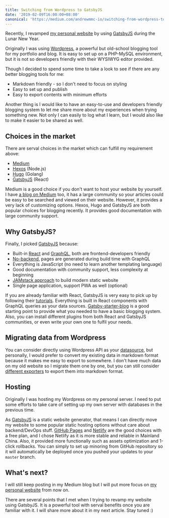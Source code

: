 ```yaml
---
title: Switching from Wordpress to GatsbyJS
date: '2019-02-09T16:00:00+08:00'
canonical: 'https://medium.com/andrewmmc-io/switching-from-wordpress-to-gatsbyjs-168d25a99cd3'
---
```


Recently, I revamped [my personal website](https://andrewmmc.com) by using [GatsbyJS](https://www.gatsbyjs.org) during the Lunar New Year. 

Originally I was using [Wordpress](https://wordpress.org), a powerful but old-school blogging tool for my portfolio and blog. It is easy to set up on a PHP-MySQL environment, but it is not so developers friendly with their WYSIWYG editor provided. 

Though I decided to spend some time to take a look to see if there are any better blogging tools for me:
* Markdown friendly - so I don't need to focus on styling
* Easy to set up and publish
* Easy to export contents with minimum efforts

Another thing is I would like to have an easy-to-use and developers friendly blogging system to let me share more about my experiences when trying something new. Not only I can easily to log what I learn, but I would also like to make it easier to be shared as well.

## Choices in the market

There are serval choices in the market which can fulfill my requirement above:
* [Medium](https://medium.com)
* [Hexos](https://hexo.io) (Node.js)
* [Hugo](https://gohugo.io) (Golang)
* [GatsbyJS](https://www.gatsbyjs.org) (React)

Medium is a good choice if you don't want to host your website by yourself. I have [a blog on Medium](https://medium.com/@andrewmmc) too, it has a large community so your articles could be easy to be searched and viewed on their website. However, it provides a very lack of customizing options. Hexos, Hugo and GatsbyJS are both popular choices for blogging recently. It provides good documentation with large community support. 

## Why GatsbyJS?

Finally, I picked [GatsbyJS](https://www.gatsbyjs.org) because:
* Built-in [React](https://reactjs.org) and [GraphQL](https://graphql.org), both are frontend-developers friendly
* [No-backend](http://nobackend.org), pages are generated during build time with GraphQL
* Everything is JavaScript (no need to learn another templating language)
* Good documentation with community support, less complexity at beginning
* [JAMstack approach](https://jamstack.org) to build modern static website
* Single page application, support PWA as well (optional)

If you are already familiar with React, GatsbyJS is very easy to pick up by following their [tutorials](https://www.gatsbyjs.org/tutorial). Everything is built in React components with GraphQL queries as your data sources. [Gatsby-starter-blog](https://www.gatsbyjs.org/starters/gatsbyjs/gatsby-starter-blog) is a good starting point to provide what you needed to have a basic blogging system. Also, you can install different plugins from both React and GatsbyJS communities, or even write your own one to fulfil your needs.

## Migrating data from Wordpress

You can consider directly using Wordpress API as your [datasource](https://www.gatsbyjs.org/packages/gatsby-source-wordpress), but personally, I would prefer to convert my existing data in markdown format because it makes me easy to export to somewhere. I don't have much data on my old website so I migrate them one by one, but you can still consider [different exporters](https://github.com/dreikanter/wp2md) to export them into markdown format.

## Hosting

Originally I was hosting my Wordpress on my personal server. I need to put some efforts to take care of setting up my own server with databases in the previous time. 

As [GatsbyJS](https://www.gatsbyjs.org) is a static website generator, that means I can directly move my website to some popular static hosting options without care about backend/DevOps stuff. [GitHub Pages](https://pages.github.com) and [Netlify](https://www.netlify.com) are the good choices with a free plan, and I chose Netlify as it is more stable and reliable in Mainland China. Also, it provided more functionally such as assets optimization and 1-click rollbacks. You can simply to set up minoring from GitHub repository so it will automatically be deployed once you pushed your updates to your `master` branch.

## What's next?

I will still keep posting in my Medium blog but I will put more focus on [my personal website](https://andrewmmc.com) from now on. 

There are several points that I met when I trying to revamp my website using GatsbyJS. It is a powerful tool with serval benefits once you are familiar with it. I will share more about it in my next article. Stay tuned :)
